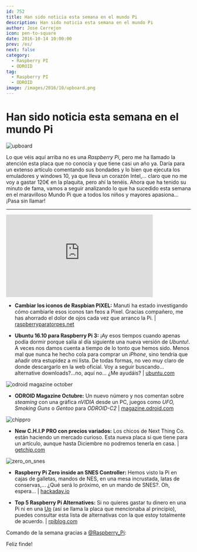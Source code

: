 ```yaml
---
id: 752
title: Han sido noticia esta semana en el mundo Pi
description: Han sido noticia esta semana en el mundo Pi
author: Jose Cerrejon
icon: pen-to-square
date: 2016-10-14 10:00:00
prev: /es/
next: false
category:
  - Raspberry PI
  - ODROID
tag:
  - Raspberry PI
  - ODROID
image: /images/2016/10/upboard.png
---
```


# Han sido noticia esta semana en el mundo Pi

![upboard](/images/2016/10/upboard.png)

Lo que véis aquí arriba no es una *Raspberry Pi*, pero me ha llamado la atención esta placa que no conocía y que tiene casi un año ya. Daría para un extenso artículo comentando sus bondades y lo bien que ejecuta los emuladores y windows 10, ya que lleva un corazón Intel,... claro que no me voy a gastar 120€ en la plaquita, pero ahí la tenéis. Ahora que ha tenido su minuto de fama, vamos a seguir analizando lo que ha sucedido esta semana en el maravilloso Mundo Pi que a todos los niños y mayores apasiona...¡Pasa sin llamar!

- - -
<iframe width="400" height="225" src="https://www.youtube.com/embed/DNMEaF2ASMo?rel=0" frameborder="0" allowfullscreen></iframe>

* **Cambiar los iconos de Raspbian PIXEL:** Manuti ha estado investigando cómo cambiarle esos iconos tan feos a Pixel. Gracias compañero, me has ahorrado el dolor de ojos cada vez que arranco la Pi. | [raspberryparatorpes.net](https://raspberryparatorpes.net/raspbian-2/cambiar-los-iconos-de-raspbian-pixel/)

* **Ubuntu 16.10 para Raspberry Pi 3:** ¡Ay esos tiempos cuando apenas podía dormir porque salía al día siguiente una nueva versión de *Ubuntu*!. A veces nos damos cuenta a tiempo de lo tonto que hemos sido. Menos mal que nunca he hecho cola para comprar un *iPhone*, sino tendría que añadir otra estupidez a mi lista. De todas formas, no veo muy claro de donde descargarlo en la web oficial. Voy a seguir buscando... alternative downloads?...no, aquí no... ¿Me ayudáis?  | [ubuntu.com](https://www.ubuntu.com)

![odroid magazine october](/images/2016/10/odroid_oct.png)

* **ODROID Magazine Octubre:** Un nuevo número y nos comentan sobre *steaming* con una gráfica *nVIDIA* desde un PC, juegos como *UFO, Smoking Guns* o *Gentoo* para *ODROID-C2* | [magazine.odroid.com](http://magazine.odroid.com/201610)

![chippro](/images/2016/10/chippro.png)

* **New C.H.I.P PRO con precios variados:** Los chicos de Next Thing Co. están haciendo un mercado curioso. Esta nueva placa si que tiene para un artículo, aunque hasta Diciembre no podremos tenerla en casa. | [getchip.com](https://getchip.com/pages/chippro)

![zero_on_snes](/images/2016/10/zero_on_snes.png)

* **Raspberry Pi Zero inside an SNES Controller:** Hemos visto la Pi en cajas de galletas, mandos de NES, en una mesa incrustada, latas de conservas,... ¿Qué será lo próximo, en un mando de SNES?. Oh, espera...  | [hackaday.io](https://hackaday.io/project/16288-raspberry-pi-zero-inside-an-snes-controller)

* **Top 5 Raspberry Pi Alternatives:** Si no quieres gastar tu dinero en una Pi ni en una [Up](http://www.up-board.org/) (así se llama la placa que mencionaba al principio), puedes consultar esta lista de alternativas con la que estoy totalmente de acuerdo. | [rpiblog.com](http://www.rpiblog.com/2016/10/top-5-raspberry-pi-alternatives.html)

Comando de la semana gracias a [@Raspberry_Pi](https://twitter.com/Raspberry_Pi/):




Feliz finde!
